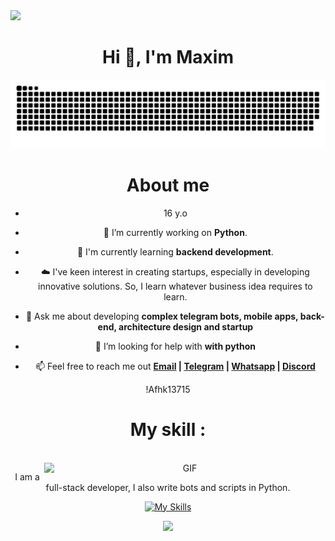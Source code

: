 <img src="https://user-images.githubusercontent.com/73097560/115834477-dbab4500-a447-11eb-908a-139a6edaec5c.gif">
<center>
<h1 style="display: inline-block;">Hi 👋, I'm Maxim</h1>
<center>
<center>
  <img  src="https://raw.githubusercontent.com/1999AZZAR/1999AZZAR/readme/resources/img/grid-snake.svg"
       alt="snake" />
</center>
<center>
<h1>About me </h1>
</center>

- 16 y.o

- 🔭 I’m currently working on **Python**.

- 🌱 I'm currently learning **backend development**.
  
- ☁️ I've keen interest in creating startups, especially in developing innovative solutions. So, I learn whatever business idea requires to learn.

- 💬 Ask me about developing **complex telegram bots, mobile apps, back-end, architecture design and startup**

- 🤝 I’m looking for help with **with python**

- 📫 Feel free to reach me out **[Email](mailto:ulanaitbay67@gmail.com) | [Telegram](https://enganese.t.me) | [Whatsapp](https://wa.me/+77083080269) | [Discord](macsimir)**
  

!Afhk13715

  # My skill :

<p>
 </br>


<img hight="320" width="450" align="right" alt="GIF" src="https://github.com/Xx-Ashutosh-xX/Xx-Ashutosh-xX/blob/master/assets/93195.gif">


I am a full-stack developer, I also write bots and scripts in Python.





[![My Skills](https://skillicons.dev/icons?i=python,html,css,bash,js,bootstrap,django,discord,bots,docker,git,github,gmail,linkedin,linux,md,vscode)](https://vk.com)


<a href="https://visitcount.itsvg.in">
  <img src="https://visitcount.itsvg.in/api?id=macsimir&label=Profile%20Views&color=12&icon=5&pretty=false" />
</a>